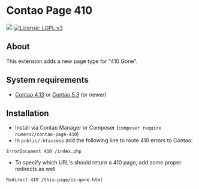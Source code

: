 Contao Page 410
======================

[![](https://img.shields.io/packagist/v/numero2/contao-page-410.svg?style=flat-square)](https://packagist.org/packages/numero2/contao-page-410) [![License: LGPL v3](https://img.shields.io/badge/License-LGPL%20v3-blue.svg?style=flat-square)](http://www.gnu.org/licenses/lgpl-3.0)

About
--

This extension adds a new page type for "410 Gone".


System requirements
--

* [Contao 4.13](https://github.com/contao/contao) or [Contao 5.3](https://github.com/contao/contao) (or newer)


Installation
--

* Install via Contao Manager or Composer (`composer require numero2/contao-page-410`)
* In `public/.htaccess` add the following line to route 410 errors to Contao:
```
ErrorDocument 410 /index.php
```
* To specify which URL's should return a 410 page, add some proper redirects as well
```
Redirect 410 /this-page/is-gone.html
```